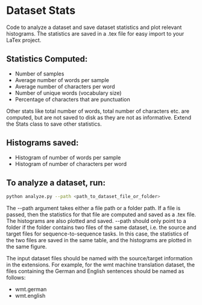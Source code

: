 # Dataset Stats

Code to analyze a dataset and save dataset statistics and plot relevant histograms. The statistics are saved in a .tex file for easy import to your LaTex project.

## Statistics Computed:
* Number of samples
* Average number of words per sample
* Average number of characters per word
* Number of unique words (vocabulary size)
* Percentage of characters that are punctuation

Other stats like total number of words, total number of characters etc. are computed, but are not saved to disk as they are not as informative. Extend the Stats class to save other statistics.

## Histograms saved:
* Histogram of number of words per sample
* Histogram of number of characters per word

## To analyze a dataset, run:
```bash
python analyze.py --path <path_to_dataset_file_or_folder>
```

The --path argument takes either a file path or a folder path. If a file is passed, then the statistics for that file are computed and saved as a .tex file. The histograms are also plotted and saved. 
--path should only point to a folder if the folder contains two files of the same dataset, i.e. the source and target files for sequence-to-sequence tasks. In this case, the statistics of the two files are saved in the same table, and the histograms are plotted in the same figure. 

The input dataset files should be named with the source/target information in the extensions. For example, for the wmt machine translation dataset, the files containing the German and English sentences should be named as follows:
* wmt.german
* wmt.english
